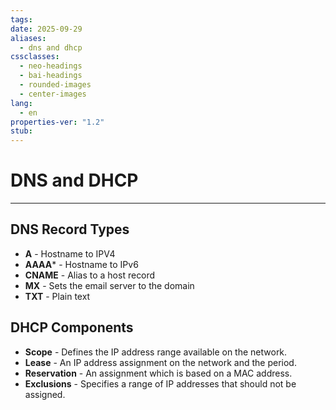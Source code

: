 ```yaml
---
tags: 
date: 2025-09-29
aliases:
  - dns and dhcp
cssclasses:
  - neo-headings
  - bai-headings
  - rounded-images
  - center-images
lang:
  - en
properties-ver: "1.2"
stub:
---
```

# DNS and DHCP

***

## DNS Record Types
- **A** - Hostname to IPV4
- **AAAA*** - Hostname to IPv6
- **CNAME** - Alias to a host record
- **MX** - Sets the email server to the domain
- **TXT** - Plain text

## DHCP Components
- **Scope** - Defines the IP address range available on the network.
- **Lease** - An IP address assignment on the network and the period.
- **Reservation** - An assignment which is based on a MAC address.
- **Exclusions** - Specifies a range of IP addresses that should not be assigned.